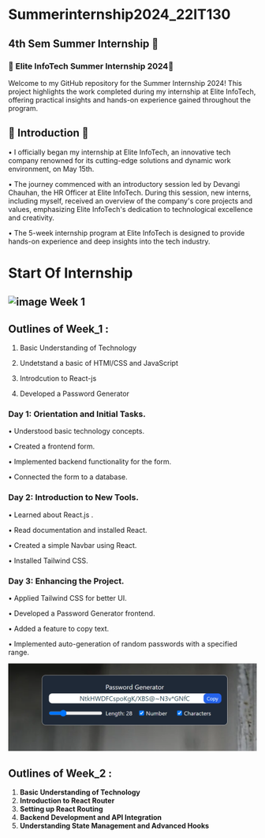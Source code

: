 # Summerinternship2024_22IT130

## 4th Sem Summer Internship 🥇

### 🌟 Elite InfoTech Summer Internship 2024🌟

Welcome to my GitHub repository for the Summer Internship 2024! This project highlights the work completed during my internship at Elite InfoTech, offering practical insights and hands-on experience gained throughout the program.

## 🚀 Introduction 🚀

• I officially began my internship at Elite InfoTech, an innovative tech company renowned for its cutting-edge solutions and dynamic work environment, on May 15th.

• The journey commenced with an introductory session led by Devangi Chauhan, the HR Officer at Elite InfoTech. During this session, new interns, including myself, received an overview of the company's core projects and values, emphasizing Elite InfoTech's dedication to technological excellence and creativity.

• The 5-week internship program at Elite InfoTech is designed to provide hands-on experience and deep insights into the tech industry.

# Start Of Internship

## ![image](https://github.com/prem028/summerinternship2024_22IT127/assets/121212405/510f2fa7-4caa-4c25-bbfe-133b023acc49) Week 1

## Outlines of Week_1 :

1. Basic Understanding of Technology

2. Undetstand a basic of HTMl/CSS and JavaScript

3. Introdcution to React-js

4. Developed a Password Generator

### Day 1: Orientation and Initial Tasks.

• Understood basic technology concepts.

• Created a frontend form.

• Implemented backend functionality for the form.

• Connected the form to a database.

### Day 2: Introduction to New Tools.

• Learned about React.js .

• Read documentation and installed React.

• Created a simple Navbar using React.

• Installed Tailwind CSS.

### Day 3: Enhancing the Project.

• Applied Tailwind CSS for better UI.

• Developed a Password Generator frontend.

• Added a feature to copy text.

• Implemented auto-generation of random passwords with a specified range.

![image](https://github.com/jayu6624/blog-react-backend/blob/main/image/Screenshot%202024-07-03%20192155.png)

## Outlines of Week_2 :

1. **Basic Understanding of Technology**
2. **Introduction to React Router**
3. **Setting up React Routing**
4. **Backend Development and API Integration**
5. **Understanding State Management and Advanced Hooks**

